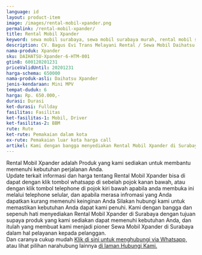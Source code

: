 ```yaml
---
language: id
layout: product-item
image: /images/rental-mobil-xpander.png
permalink: /rental-mobil-xpander/
title: Rental Mobil Xpander
keyword: sewa mobil surabaya, sewa mobil surabaya murah, rental mobil surabaya, rental mobil surabaya murah, bagusevitrans, CV. Bagus Evi Trans, bagusevitrans.com, sewa mobil di surabaya, rental mobil di surabaya
description: CV. Bagus Evi Trans Melayani Rental / Sewa Mobil Daihatsu Xpander di Surabaya paling Murah dan terpercaya di Jawa timur Hubungi kami Call/WA di 081357754513
nama-produk: Xpander
sku: DAIHATSU-Xpander-6-HTM-001
gtin8: 600120201231
priceValidUntil: 20201231 
harga-schema: 650000
nama-produk-asli: Daihatsu Xpander
jenis-kendaraan: Mini MPV
tempat-duduk: 6
harga: Rp. 650.000,-
durasi: Durasi
ket-durasi: Fullday
fasilitas: Fasilitas
ket-fasilitas-1: Mobil, Driver
ket-fasilitas-2: BBM
rute: Rute
ket-rute: Pemakaian dalam kota
ex-rute: Pemakaian luar kota harga call
artikel: Kami dengan bangga menyediakan Rental Mobil Xpander di Surabaya dengan tujuan supaya produk yang kami sediakan dapat memenuhi kebutuhan Anda, dan kami adalah pioner Sewa Mobil Xpander di Surabaya yang menggunakan teknologi online serta dalam hal pelayanan kepada pelanggan.
---
```

Rental Mobil Xpander adalah Produk yang kami sediakan untuk membantu memenuhi kebutuhan perjalanan Anda.<br>Update terkait informasi dan harga tentang Rental Mobil Xpander bisa di dapat dengan klik tombol whatsapp di sebelah pojok kanan bawah, atau dengan klik tombol telephone di pojok kiri bawah apabila anda membuka ini melalui telephone selular, dan apabila merasa infromasi yang Anda dapatkan kurang memenuhi keinginan Anda Silakan hubungi kami untuk memastikan kebutuhan Anda dapat kami penuhi. Kami dengan bangga dan sepenuh hati menyediakan Rental Mobil Xpander di Surabaya dengan tujuan supaya produk yang kami sediakan dapat memenuhi kebutuhan Anda, dan itulah yang membuat kami menjadi pioner Sewa Mobil Xpander di Surabaya dalam hal pelayanan kepada pelanggan.<br>
Dan caranya cukup mudah <a href="https://web.whatsapp.com/send?phone=6281357754513&text=Hallo,%20CS%20bagusevitrans.com">Klik di sini untuk menghubungi via Whatsapp,</a> atau lihat pilihan narahubung lainnya <a href="/kontak-kami/">di laman Hubungi Kami.</a>